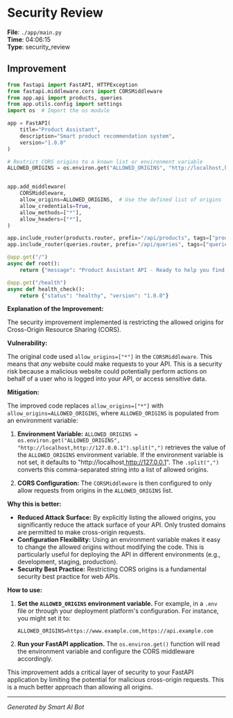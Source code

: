 # Security Review

**File**: `./app/main.py`  
**Time**: 04:06:15  
**Type**: security_review

## Improvement

```python
from fastapi import FastAPI, HTTPException
from fastapi.middleware.cors import CORSMiddleware
from app.api import products, queries
from app.utils.config import settings
import os  # Import the os module

app = FastAPI(
    title="Product Assistant",
    description="Smart product recommendation system",
    version="1.0.0"
)

# Restrict CORS origins to a known list or environment variable
ALLOWED_ORIGINS = os.environ.get("ALLOWED_ORIGINS", "http://localhost,http://127.0.0.1").split(",")


app.add_middleware(
    CORSMiddleware,
    allow_origins=ALLOWED_ORIGINS,  # Use the defined list of origins
    allow_credentials=True,
    allow_methods=["*"],
    allow_headers=["*"],
)

app.include_router(products.router, prefix="/api/products", tags=["products"])
app.include_router(queries.router, prefix="/api/queries", tags=["queries"])

@app.get("/")
async def root():
    return {"message": "Product Assistant API - Ready to help you find products"}

@app.get("/health")
async def health_check():
    return {"status": "healthy", "version": "1.0.0"}
```

**Explanation of the Improvement:**

The security improvement implemented is restricting the allowed origins for Cross-Origin Resource Sharing (CORS).

**Vulnerability:**

The original code used `allow_origins=["*"]` in the `CORSMiddleware`.  This means that *any* website could make requests to your API. This is a security risk because a malicious website could potentially perform actions on behalf of a user who is logged into your API, or access sensitive data.

**Mitigation:**

The improved code replaces `allow_origins=["*"]` with `allow_origins=ALLOWED_ORIGINS`, where `ALLOWED_ORIGINS` is populated from an environment variable:

1. **Environment Variable:**  `ALLOWED_ORIGINS = os.environ.get("ALLOWED_ORIGINS", "http://localhost,http://127.0.0.1").split(",")` retrieves the value of the `ALLOWED_ORIGINS` environment variable. If the environment variable is not set, it defaults to "http://localhost,http://127.0.0.1".  The `.split(",")` converts this comma-separated string into a list of allowed origins.

2. **CORS Configuration:**  The `CORSMiddleware` is then configured to only allow requests from origins in the `ALLOWED_ORIGINS` list.

**Why this is better:**

*   **Reduced Attack Surface:** By explicitly listing the allowed origins, you significantly reduce the attack surface of your API.  Only trusted domains are permitted to make cross-origin requests.
*   **Configuration Flexibility:**  Using an environment variable makes it easy to change the allowed origins without modifying the code.  This is particularly useful for deploying the API in different environments (e.g., development, staging, production).
*   **Security Best Practice:**  Restricting CORS origins is a fundamental security best practice for web APIs.

**How to use:**

1.  **Set the `ALLOWED_ORIGINS` environment variable.**  For example, in a `.env` file or through your deployment platform's configuration. For instance, you might set it to:

    ```
    ALLOWED_ORIGINS=https://www.example.com,https://api.example.com
    ```

2.  **Run your FastAPI application.**  The `os.environ.get()` function will read the environment variable and configure the CORS middleware accordingly.

This improvement adds a critical layer of security to your FastAPI application by limiting the potential for malicious cross-origin requests.  This is a much better approach than allowing all origins.

---
*Generated by Smart AI Bot*
